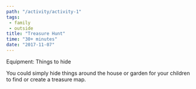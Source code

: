 ```yaml
---
path: "/activity/activity-1"
tags: 
 - family 
 - outside
title: "Treasure Hunt"
time: "30+ minutes"
date: "2017-11-07"
---
```


Equipment: Things to hide

You could simply hide things around the house or garden for your children to find or create a treasure map.